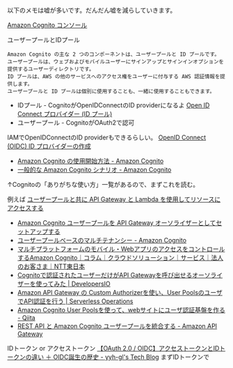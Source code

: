 以下のメモは嘘が多いです。だんだん嘘を減らしていきます。

[Amazon Cognito コンソール](https://console.aws.amazon.com/cognito/home)

ユーザープールとIDプール

```
Amazon Cognito の主な 2 つのコンポーネントは、ユーザープールと ID プールです。
ユーザープールは、ウェブおよびモバイルユーザーにサインアップとサインインオプションを提供するユーザーディレクトリです。
ID プールは、AWS の他のサービスへのアクセス権をユーザーに付与する AWS 認証情報を提供します。
ユーザープールと ID プールは個別に使用することも、一緒に使用することもできます。
```

- IDプール - CognitoがOpenIDConnectのID providerになるよ [Open ID Connect プロバイダー \(ID プール\)](https://docs.aws.amazon.com/ja_jp/cognito/latest/developerguide/open-id.html)
- ユーザープール - CognitoがOAuth2で認可

IAMでOpenIDConnectのID providerもできるらしい。
[OpenID Connect \(OIDC\) ID プロバイダーの作成](https://docs.aws.amazon.com/ja_jp/IAM/latest/UserGuide/id_roles_providers_create_oidc.html)


* [Amazon Cognito の使用開始方法 - Amazon Cognito](https://docs.aws.amazon.com/ja_jp/cognito/latest/developerguide/cognito-getting-started.html)
* [一般的な Amazon Cognito シナリオ \- Amazon Cognito](https://docs.aws.amazon.com/ja_jp/cognito/latest/developerguide/cognito-scenarios.html)

↑Cognitoの「ありがちな使い方」一覧があるので、まずこれを読む。

例えば
[ユーザープールと共に API Gateway と Lambda を使用してリソースにアクセスする](https://docs.aws.amazon.com/ja_jp/cognito/latest/developerguide/cognito-scenarios.html#scenario-api-gateway)


* [Amazon Cognito ユーザープールを API Gateway オーソライザーとしてセットアップする](https://aws.amazon.com/jp/premiumsupport/knowledge-center/api-gateway-cognito-user-pool-authorizer/)
* [ユーザープールベースのマルチテナンシー - Amazon Cognito](https://docs.aws.amazon.com/ja_jp/cognito/latest/developerguide/bp_user-pool-based-multi-tenancy.html)
* [マルチプラットフォームのモバイル・WebアプリのアクセスをコントロールするAmazon Cognito｜コラム｜クラウドソリューション｜サービス｜法人のお客さま｜NTT東日本](https://business.ntt-east.co.jp/content/cloudsolution/column-123.html)
* [Cognitoで認証されたユーザーだけがAPI Gatewayを呼び出せるオーソライザーを使ってみた \| DevelopersIO](https://dev.classmethod.jp/articles/api-gateway-cognito-authorizer/)
* [Amazon API Gateway の Custom Authorizerを使い、User PoolsのユーザでAPI認証を行う \| Serverless Operations](https://serverless.co.jp/blog/262/)
* [Amazon Cognito User Poolsを使って、webサイトにユーザ認証基盤を作る \- Qiita](https://qiita.com/horike37/items/1d522f66452d3abe1203)
* [REST API と Amazon Cognito ユーザープールを統合する \- Amazon API Gateway](https://docs.aws.amazon.com/ja_jp/apigateway/latest/developerguide/apigateway-enable-cognito-user-pool.html)
  

IDトークン or アクセストークン
[【OAuth 2\.0 / OIDC】アクセストークンとIDトークンの違い ＋ OIDC誕生の歴史 \- yyh\-gl's Tech Blog](https://yyh-gl.github.io/tech-blog/blog/id_token_and_access_token/#:~:text=2%E3%81%A4%E3%81%AE%E3%83%88%E3%83%BC%E3%82%AF%E3%83%B3%E3%81%AE%E9%81%95%E3%81%84,-%E3%82%A2%E3%82%AF%E3%82%BB%E3%82%B9%E3%83%88%E3%83%BC%E3%82%AF%E3%83%B3%20%E3%81%A8&text=%E8%AA%8D%E5%8F%AF%E3%81%AB%E4%BD%BF%E3%81%86%E3%81%9F%E3%82%81%E3%81%AE,%E3%81%AE%E3%81%8CID%E3%83%88%E3%83%BC%E3%82%AF%E3%83%B3%E3%81%A7%E3%81%99%E3%80%82)
まずIDトークンで
